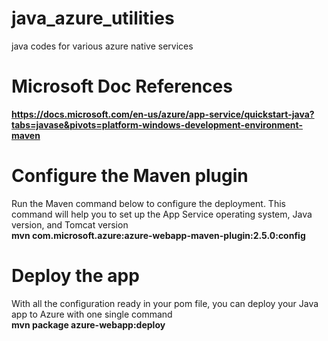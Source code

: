 # java_azure_utilities
java codes for various azure native services <br>

# Microsoft Doc References
<b>https://docs.microsoft.com/en-us/azure/app-service/quickstart-java?tabs=javase&pivots=platform-windows-development-environment-maven </b>


# Configure the Maven plugin
Run the Maven command below to configure the deployment. This command will help you to set up the App Service operating system, Java version, and Tomcat version <br>
<b>mvn com.microsoft.azure:azure-webapp-maven-plugin:2.5.0:config</b>

# Deploy the app
With all the configuration ready in your pom file, you can deploy your Java app to Azure with one single command<br>
<b>mvn package azure-webapp:deploy</b>
